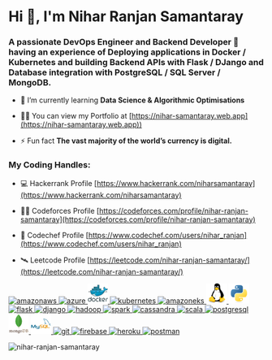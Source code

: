 <h1 align="left">Hi 👋, I'm Nihar Ranjan Samantaray</h1>
<h3 align="left">A passionate DevOps Engineer and Backend Developer 🚀 having an experience of Deploying applications in Docker / Kubernetes and building Backend APIs  with Flask / DJango and Database integration with PostgreSQL / SQL Server / MongoDB.</h3>


- 🌱 I’m currently learning **Data Science & Algorithmic Optimisations**

- 👨‍💻 You can view my Portfolio at [https://nihar-samantaray.web.app](https://nihar-samantaray.web.app))

- ⚡ Fun fact **The vast majority of the world’s currency is digital.**


<h3 align="left">My Coding Handles:</h3>

- 💻 Hackerrank Profile [https://www.hackerrank.com/niharsamantaray](https://www.hackerrank.com/niharsamantaray)

- 👨‍💻 Codeforces Profile [https://codeforces.com/profile/nihar-ranjan-samantaray](https://codeforces.com/profile/nihar-ranjan-samantaray)

- 🤖 Codechef Profile [https://www.codechef.com/users/nihar_ranjan](https://www.codechef.com/users/nihar_ranjan)

- 🛰 Leetcode Profile [https://leetcode.com/nihar-ranjan-samantaray/](https://leetcode.com/nihar-ranjan-samantaray/)

<p align="left"> <a href="https://aws.amazon.com" target="_blank"> <img src="https://vectorlogo.zone/logos/amazon_aws/amazon_aws-icon.svg" alt="amazonaws" width="40" height="40"/> </a> <a href="https://azure.microsoft.com/en-in/" target="_blank"> <img src="https://vectorlogo.zone/logos/microsoft_azure/microsoft_azure-icon.svg" alt="azure" width="40" height="40"/> </a> <a href="https://docker.com/" target="_blank"> <img src="https://raw.githubusercontent.com/devicons/devicon/master/icons/docker/docker-original-wordmark.svg" alt="docker" width="40" height="40"/> </a> <a href="https://kubernetes.io/" target="_blank"> <img src="https://vectorlogo.zone/logos/kubernetes/kubernetes-icon.svg" alt="kubernetes" width="40" height="40"/> </a> <a href="https://aws.amazon.com/eks/" target="_blank"> <img src="https://vectorlogo.zone/logos/amazon_eks/amazon_eks-icon.svg" alt="amazoneks" width="40" height="40"/> </a> <a href="https://linux.org/" target="_blank"> <img src="https://raw.githubusercontent.com/devicons/devicon/master/icons/linux/linux-original.svg" alt="linux" width="40" height="40"/> </a>  <a href="https://python.org" target="_blank"> <img src="https://raw.githubusercontent.com/devicons/devicon/master/icons/python/python-original.svg" alt="python" width="40" height="40"/> </a> <a href="https://flask.palletsprojects.com/" target="_blank"> <img src="https://vectorlogo.zone/logos/pocoo_flask/pocoo_flask-icon.svg" alt="flask" width="40" height="40"/> </a> <a href="https://djangoproject.com/" target="_blank"> <img src="https://vectorlogo.zone/logos/djangoproject/djangoproject-icon.svg" alt="django" width="40" height="40"/> </a> <a href="https://hadoop.apache.org/" target="_blank"> <img src="https://vectorlogo.zone/logos/apache_pig/apache_pig-icon.svg" alt="hadoop" width="40" height="40"/> </a> <a href="https://spark.apache.org/" target="_blank"> <img src="https://vectorlogo.zone/logos/apache_spark/apache_spark-icon.svg" alt="spark" width="40" height="40"/> </a> <a href="https://cassandra.apache.org/" target="_blank"> <img src="https://vectorlogo.zone/logos/apache_cassandra/apache_cassandra-icon.svg" alt="cassandra" width="40" height="40"/> </a> <a href="https://scala-lang.org/" target="_blank"> <img src="https://vectorlogo.zone/logos/scala-lang/scala-lang-icon.svg" alt="scala" width="40" height="40"/> </a> <a href="https://postgresql.org/" target="_blank"> <img src="https://vectorlogo.zone/logos/postgresql/postgresql-icon.svg" alt="postgresql" width="40" height="40"/> </a> <a href="https://mongodb.com/" target="_blank"> <img src="https://raw.githubusercontent.com/devicons/devicon/master/icons/mongodb/mongodb-original-wordmark.svg" alt="mongodb" width="40" height="40"/> </a> <a href="https://mysql.com/" target="_blank"> <img src="https://raw.githubusercontent.com/devicons/devicon/master/icons/mysql/mysql-original-wordmark.svg" alt="mysql" width="40" height="40"/> </a> <a href="https://git-scm.com/" target="_blank"> <img src="https://vectorlogo.zone/logos/git-scm/git-scm-icon.svg" alt="git" width="40" height="40"/> </a> <a href="https://firebase.google.com/" target="_blank"> <img src="https://vectorlogo.zone/logos/firebase/firebase-icon.svg" alt="firebase" width="40" height="40"/> </a> <a href="https://heroku.com" target="_blank"> <img src="https://vectorlogo.zone/logos/heroku/heroku-icon.svg" alt="heroku" width="40" height="40"/> </a>  <a href="https://postman.com" target="_blank"> <img src="https://vectorlogo.zone/logos/getpostman/getpostman-icon.svg" alt="postman" width="40" height="40"/> </a> </p>


<p>&nbsp;<img align="left" src="https://github-readme-stats.vercel.app/api?username=nihar-ranjan-samantaray&hide=issues,contribs&show_icons=true&theme=vue-dark" alt="nihar-ranjan-samantaray" /></p>

